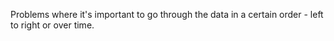 Problems where it's important to go through the data in a certain
order - left to right or over time.